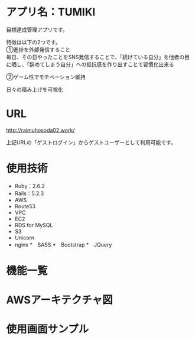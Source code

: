 # アプリ名：TUMIKI
目標達成管理アプリです。

特徴は以下の2つです。  
①進捗を外部発信すること  
毎日、その日やったことをSNS発信することで、「続けている自分」を他者の目に晒し、「辞めてしまう自分」への抵抗感を作り出すことで習慣化出来る

②ゲーム性でモチベーション維持

日々の積み上げを可視化

# URL
http://raimuhosoda02.work/

上記URLの「ゲストログイン」からゲストユーザーとして利用可能です。

# 使用技術
* Ruby：2.6.2
* Rails：5.2.3
* AWS
 * Route53
 * VPC
 * EC2
 * RDS for MySQL
 * S3
* Unicorn
* nginx
*　SASS
*　Bootstrap
*　JQuery

# 機能一覧


# AWSアーキテクチャ図

# 使用画面サンプル
